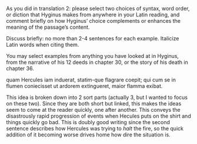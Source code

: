 As you did in translation 2:
please select two choices of syntax, word order, or diction that Hyginus makes from anywhere in your Latin reading,
and comment briefly on how Hyginus’ choice complements or enhances the meaning of the passage’s content.

Discuss briefly: no more than 2-4 sentences for each example. Italicize Latin words when citing them.

You may select examples from anything you have looked at in Hyginus, from the narrative of his 12 deeds in chapter 30, or the story of his death in chapter 36.

quam Hercules iam induerat, statim-que flagrare coepit; qui cum se in flumen coniecisset ut ardorem extingueret, maior flamma exibat.

This idea is broken down into 2 sort parts (actually 3, but I wanted to focus on these two). Since they are both short but linked, this makes the ideas seem to come at the reader quickly, one after another. This conveys the disastrously rapid progression of events when Hecules puts on the shirt and things quickly go bad. This is doubly good writing since the second sentence describes how Hercules was trying to *halt* the fire, so the quick addition of it becoming worse drives home how dire the situation is.

